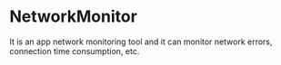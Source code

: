 # NetworkMonitor
It is an app network monitoring tool and it can monitor network errors, connection time consumption, etc.
